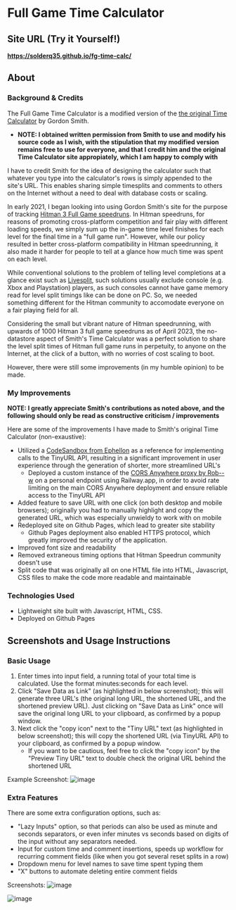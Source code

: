 # Full Game Time Calculator

## Site URL (Try it Yourself!)

**https://solderq35.github.io/fg-time-calc/**

## About

### Background & Credits

The Full Game Time Calculator is a modified version of the [the original Time Calculator](https://www.grun1.grunsports.com/utils/timeCalc.html) by Gordon Smith.

- **NOTE: I obtained written permission from Smith to use and modify his source code as I wish, with the stipulation that my modified version remains free to use for everyone, and that I credit him and the original Time Calculator site appropiately, which I am happy to comply with**

I have to credit Smith for the idea of designing the calculator such that whatever you type into the calculator's rows is simply appended to the site's URL. This enables sharing simple timesplits and comments to others on the Internet without a need to deal with database costs or scaling.

In early 2021, I began looking into using Gordon Smith's site for the purpose of tracking [Hitman 3 Full Game speedruns](https://www.speedrun.com/hitman_3/full_game). In Hitman speedruns, for reasons of promoting cross-platform competition and fair play with different loading speeds, we simply sum up the in-game time level finishes for each level for the final time in a "full game run". However, while our policy resulted in better cross-platform compatibility in Hitman speedrunning, it also made it harder for people to tell at a glance how much time was spent on each level.

While conventional solutions to the problem of telling level completions at a glance exist such as [Livesplit](https://github.com/LiveSplit/LiveSplit), such solutions usually exclude console (e.g. Xbox and Playstation) players, as such consoles cannot have game memory read for level split timings like can be done on PC. So, we needed something different for the Hitman community to accomodate everyone on a fair playing field for all.

Considering the small but vibrant nature of Hitman speedrunning, with upwards of 1000 Hitman 3 full game speedruns as of April 2023, the no-datastore aspect of Smith's Time Calculator was a perfect solution to share the level split times of Hitman full game runs in perpetuity, to anyone on the Internet, at the click of a button, with no worries of cost scaling to boot.

However, there were still some improvements (in my humble opinion) to be made.

### My Improvements

**NOTE: I greatly appreciate Smith's contributions as noted above, and the following should only be read as constructive criticism / improvements**

Here are some of the improvements I have made to Smith's original Time Calculator (non-exaustive):

- Utilized a [CodeSandbox from Ephellon](https://codepen.io/Ephellon/pen/EvvGGp) as a reference for implementing calls to the TinyURL API, resulting in a significant improvement in user experience through the generation of shorter, more streamlined URL's
  - Deployed a custom instance of the [CORS Anywhere proxy by Rob--w](https://github.com/Rob--W/cors-anywhere) on a personal endpoint using Railway.app, in order to avoid rate limiting on the main CORS Anywhere deployment and ensure reliable access to the TinyURL API
- Added feature to save URL with one click (on both desktop and mobile browsers); originally you had to manually highlight and copy the generated URL, which was especially unwieldy to work with on mobile
- Redeployed site on Github Pages, which lead to greater site stability
  - Github Pages deployment also enabled HTTPS protocol, which greatly improved the security of the application.
- Improved font size and readability
- Removed extraneous timing options that Hitman Speedrun community doesn't use
- Split code that was originally all on one HTML file into HTML, Javascript, CSS files to make the code more readable and maintainable

### Technologies Used

- Lightweight site built with Javascript, HTML, CSS.
- Deployed on Github Pages

## Screenshots and Usage Instructions

### Basic Usage

1. Enter times into input field, a running total of your total time is calculated. Use the format minutes:seconds for each level.
2. Click "Save Data as Link" (as highlighted in below screenshot); this will generate three URL's (the original long URL, the shortened URL, and the shortened preview URL). Just clicking on "Save Data as Link" once will save the original long URL to your clipboard, as confirmed by a popup window.
3. Next click the "copy icon" next to the "Tiny URL" text (as highlighted in below screenshot); this will copy the shortened URL (via TinyURL API) to your clipboard, as confirmed by a popup window.
   - If you want to be cautious, feel free to click the "copy icon" by the "Preview Tiny URL" text to double check the original URL behind the shortened URL

Example Screenshot:
![image](https://user-images.githubusercontent.com/82061589/233585877-22d0103b-8ec9-486f-a732-f5915eefe801.png)

### Extra Features

There are some extra configuration options, such as:

- "Lazy Inputs" option, so that periods can also be used as minute and seconds separators, or even infer minutes vs seconds based on digits of the input without any separators needed.
- Input for custom time and comment insertions, speeds up workflow for recurring comment fields (like when you got several reset splits in a row)
- Dropdown menu for level names to save time spent typing them
- "X" buttons to automate deleting entire comment fields

Screenshots:
![image](https://github.com/solderq35/fg-time-calc/assets/82061589/16ceb3a1-cd3e-4d33-88e1-1f02ffd300a4)

![image](https://github.com/solderq35/fg-time-calc/assets/82061589/fe67179c-8844-44df-b574-40ea750d69b5)
